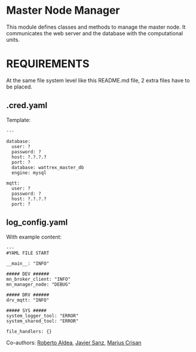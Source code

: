 # Master Node Manager

This module defines classes and methods to manage the master node. 
It communicates the web server and the database with the computational units.

# REQUIREMENTS

At the same file system level like this README.md file, 2 extra files have to be placed.

## .cred.yaml
Template:
```
---

database:
  user: ?
  password: ?
  host: ?.?.?.?
  port: ?
  database: wattrex_master_db
  engine: mysql

mqtt:
  user: ?
  password: ?
  host: ?.?.?.?
  port: ?
```

## log_config.yaml
With example content:
```
---
#YAML FILE START

__main__: "INFO"

##### DEV ######
mn_broker_client: "INFO"
mn_manager_node: "DEBUG"

##### DRV ######
drv_mqtt: "INFO"

##### SYS #####
system_logger_tool: "ERROR"
system_shared_tool: "ERROR"

file_handlers: {}
```

Co-authors:
[Roberto Aldea](https://pypi.org/user/Raldea/), 
[Javier Sanz](https://pypi.org/user/javibu13/),
[Marius Crisan](https://pypi.org/user/mariuscrsn/)
